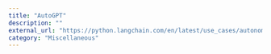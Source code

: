 ```yaml
---
title: "AutoGPT"
description: ""
external_url: "https://python.langchain.com/en/latest/use_cases/autonomous_agents/autogpt.html?highlight=autogpt#setup-model-and-autogpt"
category: "Miscellaneous"
---
```

